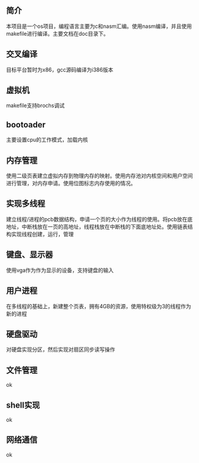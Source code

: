 ## 简介

本项目是一个os项目，编程语言主要为c和nasm汇编。使用nasm编译，并且使用makefile进行编译。主要文档在doc目录下。


## 交叉编译

目标平台暂时为x86，gcc源码编译为i386版本

## 虚拟机

makefile支持brochs调试

## bootoader

主要设置cpu的工作模式，加载内核

## 内存管理

使用二级页表建立虚拟内存到物理内存的映射。使用内存池对内核空间和用户空间进行管理，对内存申请。使用位图标志内存使用的情况。

##  实现多线程

建立线程/进程的pcb数据结构，申请一个页的大小作为线程的使用。将pcb放在底地址，中断栈放在一页的高地址，线程栈放在中断栈的下面底地址处。使用链表结构实现线程创建，运行，管理

## 键盘、显示器

使用vga作为作为显示的设备，支持键盘的输入

## 用户进程

在多线程的基础上，新建整个页表，拥有4GB的资源，使用特权级为3的线程作为新的进程

## 硬盘驱动

对硬盘实现分区，然后实现对扇区同步读写操作

## 文件管理

ok
## shell实现

ok
## 网络通信

ok
